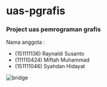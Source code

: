 # uas-pgrafis

### Project uas pemrograman grafis

Nama anggota : 
- (151111136) Raynaldi Susanto
- (111110424) Miftah Muhammad
- (151111046) Syahdan Hidayat

![bridge](https://www.aecom.com/wp-content/uploads/2013/11/300dpi-WoodrowWilson12-798x531.jpg "WoodrowWilsonBridge")